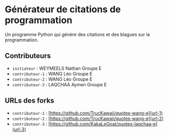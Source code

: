 # Générateur de citations de programmation

Un programme Python qui génère des citations et des blagues sur la programmation.

## Contributeurs
- `initiateur` : WEYMEELS Nathan Groupe E
- `contributeur-1` : WANG Léo Groupe E
- `contributeur-2` : WANG Léo Groupe E
- `contributeur-3` : LAQCHAA Aymen Groupe E

## URLs des forks
- `contributeur-1` : [https://github.com/TrucKawaii/quotes-wang-e](url-1)
- `contributeur-2` : [https://github.com/TrucKawaii/quotes-wang-e](url-2)
- `contributeur-3` : [https://github.com/KakaLeGoat/quotes-laqchaa-e](url-3)
